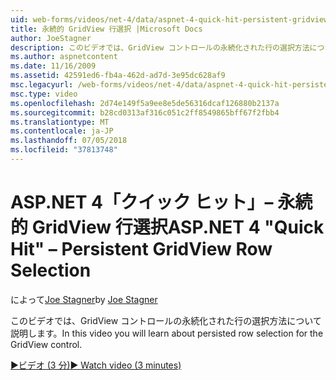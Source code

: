 ```yaml
---
uid: web-forms/videos/net-4/data/aspnet-4-quick-hit-persistent-gridview-row-selection
title: 永続的 GridView 行選択 |Microsoft Docs
author: JoeStagner
description: このビデオでは、GridView コントロールの永続化された行の選択方法について説明します。
ms.author: aspnetcontent
ms.date: 11/16/2009
ms.assetid: 42591ed6-fb4a-462d-ad7d-3e95dc628af9
msc.legacyurl: /web-forms/videos/net-4/data/aspnet-4-quick-hit-persistent-gridview-row-selection
msc.type: video
ms.openlocfilehash: 2d74e149f5a9ee8e5de56316dcaf126880b2137a
ms.sourcegitcommit: b28cd0313af316c051c2ff8549865bff67f2fbb4
ms.translationtype: MT
ms.contentlocale: ja-JP
ms.lasthandoff: 07/05/2018
ms.locfileid: "37813748"
---
```

<a name="aspnet-4-quick-hit--persistent-gridview-row-selection"></a><span data-ttu-id="4a838-103">ASP.NET 4「クイック ヒット」– 永続的 GridView 行選択</span><span class="sxs-lookup"><span data-stu-id="4a838-103">ASP.NET 4 "Quick Hit" – Persistent GridView Row Selection</span></span>
====================
<span data-ttu-id="4a838-104">によって[Joe Stagner](https://github.com/JoeStagner)</span><span class="sxs-lookup"><span data-stu-id="4a838-104">by [Joe Stagner](https://github.com/JoeStagner)</span></span>

<span data-ttu-id="4a838-105">このビデオでは、GridView コントロールの永続化された行の選択方法について説明します。</span><span class="sxs-lookup"><span data-stu-id="4a838-105">In this video you will learn about persisted row selection for the GridView control.</span></span> 

[<span data-ttu-id="4a838-106">&#9654;ビデオ (3 分)</span><span class="sxs-lookup"><span data-stu-id="4a838-106">&#9654; Watch video (3 minutes)</span></span>](https://channel9.msdn.com/Blogs/ASP-NET-Site-Videos/aspnet-4-quick-hit-persistent-gridview-row-selection)
